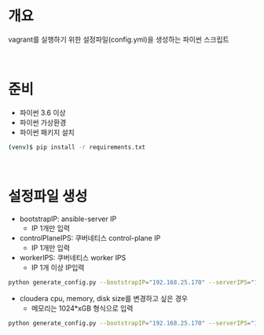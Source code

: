 # 개요
vagrant를 실행하기 위한 설정파일(config.yml)을 생성하는 파이썬 스크립트

<br>

# 준비
* 파이썬 3.6 이상
* 파이썬 가상환경
* 파이썬 패키지 설치
```sh
(venv)$ pip install -r requirements.txt
```

<br>

# 설정파일 생성
* bootstrapIP: ansible-server IP
  * IP 1개만 입력
* controlPlaneIPS: 쿠버네티스 control-plane IP
  * IP 1개만 입력
* workerIPS: 쿠버네티스 worker IPS
  * IP 1개 이상 IP입력
```sh
python generate_config.py --bootstrapIP="192.168.25.170" --serverIPS="192.168.25.171,192.168.25.172,192.168.25.173"
```

* cloudera cpu, memory, disk size를 변경하고 싶은 경우
  * 메모리는 1024*xGB 형식으로 입력
```sh
python generate_config.py --bootstrapIP="192.168.25.170" --serverIPS="192.168.25.171,192.168.25.172,192.168.25.173" serverCPU="2" --serverMemory="4096" --serverDisk="30GB"
```